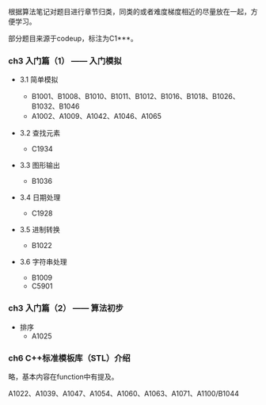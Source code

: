 根据算法笔记对题目进行章节归类，同类的或者难度梯度相近的尽量放在一起，方便学习。

部分题目来源于codeup，标注为C1***。



### ch3 入门篇（1） —— 入门模拟

- 3.1 简单模拟

  - B1001、B1008、B1010、B1011、B1012、B1016、B1018、B1026、B1032、B1046 
  - A1002、A1009、A1042、A1046、A1065
- 3.2 查找元素

  - C1934
- 3.3 图形输出

  - B1036
- 3.4 日期处理

  - C1928

- 3.5 进制转换

  - B1022

- 3.6 字符串处理

  - B1009
  - C5901

  



### ch3 入门篇（2） —— 算法初步

- 排序
  - A1025





### ch6 C++标准模板库（STL）介绍

略，基本内容在function中有提及。

A1022、A1039、A1047、A1054、A1060、A1063、A1071、A1100/B1044